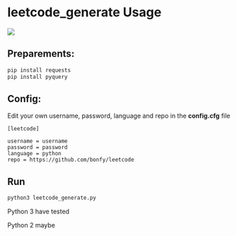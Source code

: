 # leetcode_generate Usage

![](https://github.com/bonfy/leetcode/blob/master/demo/leetcode.gif)

## Preparements:

```cmd
pip install requests
pip install pyquery
```

## Config:

Edit your own username, password, language and repo in the **config.cfg** file

```
[leetcode]

username = username
password = password
language = python
repo = https://github.com/bonfy/leetcode
```

## Run

```python
python3 leetcode_generate.py
```

Python 3 have tested

Python 2 maybe

